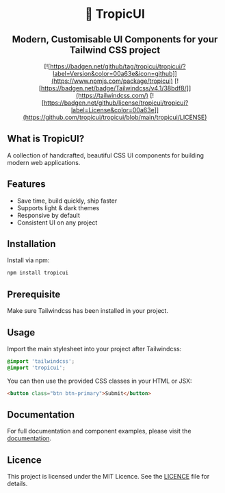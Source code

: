 <div align="center">

# 🌴 TropicUI

## Modern, Customisable UI Components for your Tailwind CSS project

[![https://badgen.net/github/tag/tropicui/tropicui/?label=Version&color=00a63e&icon=github]](https://www.npmjs.com/package/tropicui)
[![https://badgen.net/badge/Tailwindcss/v4.1/38bdf8/]](https://tailwindcss.com/)
[![https://badgen.net/github/license/tropicui/tropicui?label=License&color=00a63e]](https://github.com/tropicui/tropicui/blob/main/tropicui/LICENSE)

</div>

## What is TropicUI?

A collection of handcrafted, beautiful CSS UI components for building modern web applications.

## Features
- Save time, build quickly, ship faster
- Supports light & dark themes
- Responsive by default
- Consistent UI on any project

## Installation

Install via npm:

```sh
npm install tropicui
```

## Prerequisite

Make sure Tailwindcss has been installed in your project.

## Usage

Import the main stylesheet into your project after Tailwindcss:

```css
@import 'tailwindcss';
@import 'tropicui';
```

You can then use the provided CSS classes in your HTML or JSX:

```html
<button class="btn btn-primary">Submit</button>
```

## Documentation

For full documentation and component examples, please visit the [documentation](https://tropicui.com/docs/).

## Licence

This project is licensed under the MIT Licence. See the [LICENCE](https://github.com/tropicui/tropicui/blob/main/tropicui/LICENSE) file for details.
